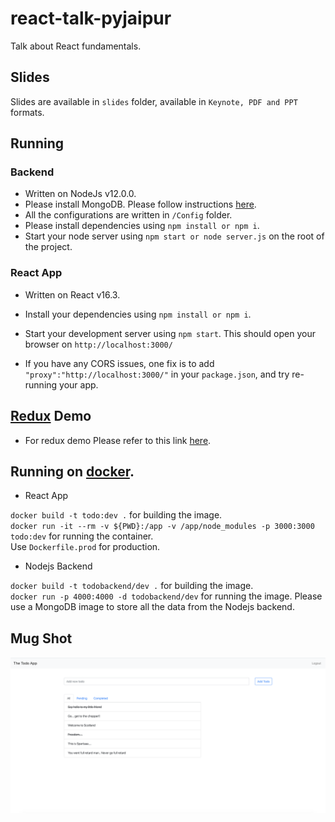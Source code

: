 # react-talk-pyjaipur

Talk about React fundamentals.

## Slides

Slides are available in `slides` folder, available in `Keynote, PDF and PPT` formats. 

## Running

### Backend

- Written on NodeJs v12.0.0. 
- Please install MongoDB. Please follow instructions [here](https://docs.mongodb.com/manual/installation/).
- All the configurations are written in `/Config` folder.
- Please install dependencies using `npm install or npm i`.
- Start your node server using `npm start or node server.js` on the root of the project.

### React App

- Written on React v16.3.
- Install your dependencies using `npm install or npm i`.
- Start your development server using `npm start`. This should open your browser on `http://localhost:3000/`

- If you have any CORS issues, one fix is to add `"proxy":"http://localhost:3000/"` in your `package.json`, and try re-running your app.

## [Redux](https://redux.js.org/) Demo

- For redux demo Please refer to this link [here](https://github.com/Jithinqw/redux-demo).

## Running on [docker](https://www.docker.com/).

- React App

`docker build -t todo:dev .` for building the image.<br/>
`docker run -it --rm -v ${PWD}:/app -v /app/node_modules -p 3000:3000 todo:dev` for running the container.<br/>
Use `Dockerfile.prod` for production.

- Nodejs Backend

`docker build -t todobackend/dev .` for building the image.<br/>
`docker run -p 4000:4000 -d todobackend/dev` for running the image.
Please use a MongoDB image to store all the data from the Nodejs backend.

## Mug Shot

![Image](https://github.com/Jithinqw/react-talk-pyjaipur/blob/master/Screenshot.png)
